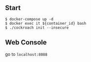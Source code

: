 ## Start

```shell
$ docker-compose up -d
$ docker exec it ${container_id} bash
$ ./cockroach init --insecure
```

## Web Console

go to `localhost:8088`
